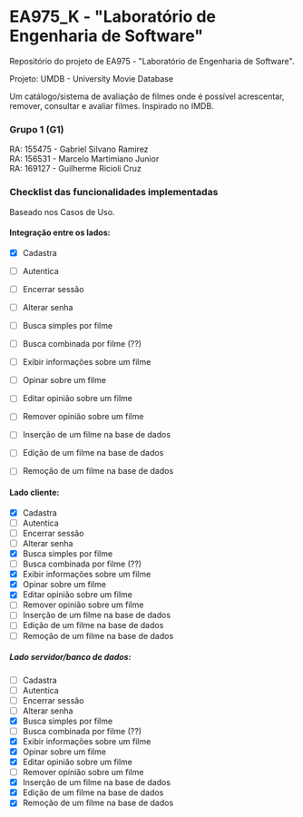 # EA975_K - "Laboratório de Engenharia de Software"
Repositório do projeto de EA975 - "Laboratório de Engenharia de Software".

Projeto: UMDB - University Movie Database 

Um catálogo/sistema de avaliação de filmes onde é possível acrescentar, 
remover, consultar e avaliar filmes. Inspirado no IMDB.


### Grupo 1 (G1)
RA: 155475 - Gabriel Silvano Ramirez\
RA: 156531 - Marcelo Martimiano Junior\
RA: 169127 - Guilherme Ricioli Cruz


### Checklist das funcionalidades implementadas

Baseado nos Casos de Uso.

#### Integração entre os lados: 

- [x] Cadastra
- [ ] Autentica
- [ ] Encerrar sessão
- [ ] Alterar senha
- [ ] Busca simples por filme
- [ ] Busca combinada por filme (??)
- [ ] Exibir informações sobre um filme
- [ ] Opinar sobre um filme
- [ ] Editar opinião sobre um filme
- [ ] Remover opinião sobre um filme
- [ ] Inserção de um filme na base de dados
- [ ] Edição de um filme na base de dados
- [ ] Remoção de um filme na base de dados


#### Lado cliente:

- [x] Cadastra
- [ ] Autentica
- [ ] Encerrar sessão
- [ ] Alterar senha
- [x] Busca simples por filme
- [ ] Busca combinada por filme (??)
- [x] Exibir informações sobre um filme
- [x] Opinar sobre um filme
- [x] Editar opinião sobre um filme
- [ ] Remover opinião sobre um filme
- [ ] Inserção de um filme na base de dados
- [ ] Edição de um filme na base de dados
- [ ] Remoção de um filme na base de dados

##### Lado servidor/banco de dados:

- [ ] Cadastra
- [ ] Autentica
- [ ] Encerrar sessão
- [ ] Alterar senha
- [x] Busca simples por filme
- [ ] Busca combinada por filme (??)
- [x] Exibir informações sobre um filme
- [x] Opinar sobre um filme
- [x] Editar opinião sobre um filme
- [ ] Remover opinião sobre um filme
- [x] Inserção de um filme na base de dados
- [x] Edição de um filme na base de dados
- [x] Remoção de um filme na base de dados
